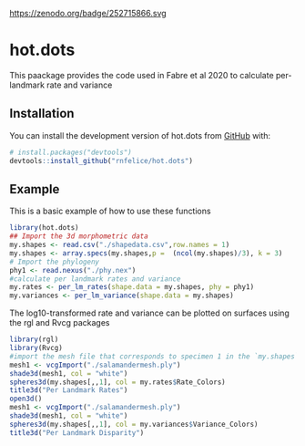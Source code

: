 https://zenodo.org/badge/252715866.svg

<!-- README.md is generated from README.Rmd. Please edit that file -->

# hot.dots

<!-- badges: start -->

<!-- badges: end -->

This paackage provides the code used in Fabre et al 2020 to calculate
per-landmark rate and variance

## Installation

You can install the development version of hot.dots from
[GitHub](https://github.com/) with:

``` r
# install.packages("devtools")
devtools::install_github("rnfelice/hot.dots")
```

## Example

This is a basic example of how to use these functions

``` r
library(hot.dots)
## Import the 3d morphometric data
my.shapes <- read.csv("./shapedata.csv",row.names = 1)
my.shapes <- array.specs(my.shapes,p =  (ncol(my.shapes)/3), k = 3)
# Import the phylogeny
phy1 <- read.nexus("./phy.nex")
#calculate per landmark rates and variance
my.rates <- per_lm_rates(shape.data = my.shapes, phy = phy1)
my.variances <- per_lm_variance(shape.data = my.shapes)
```

The log10-transformed rate and variance can be plotted on surfaces using
the rgl and Rvcg packages

``` r
library(rgl)
library(Rvcg)
#import the mesh file that corresponds to specimen 1 in the `my.shapes` array
mesh1 <- vcgImport("./salamandermesh.ply")
shade3d(mesh1, col = "white")
spheres3d(my.shapes[,,1], col = my.rates$Rate_Colors)
title3d("Per Landmark Rates")
open3d()
mesh1 <- vcgImport("./salamandermesh.ply")
shade3d(mesh1, col = "white")
spheres3d(my.shapes[,,1], col = my.variances$Variance_Colors)
title3d("Per Landmark Disparity")
```
